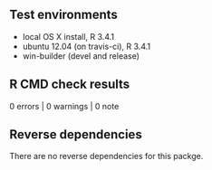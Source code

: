 ## Test environments

- local OS X install, R 3.4.1
- ubuntu 12.04 (on travis-ci), R 3.4.1
- win-builder (devel and release)

## R CMD check results

0 errors | 0 warnings | 0 note

## Reverse dependencies

There are no reverse dependencies for this packge. 
